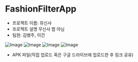 # FashionFilterApp
- 프로젝트 이름: 뮤신샤
- 프로젝트 설명 무신사 짭 아님
- 팀원: 김병주, 이건

![Image](https://github.com/user-attachments/assets/2c9dad7e-8465-4b3b-9368-6fb8ff44c502)
![Image](https://github.com/user-attachments/assets/bd494d9c-cb3b-4f09-a4bc-77636536a51e)
![Image](https://github.com/user-attachments/assets/8028ec8d-30c5-453f-8291-b5973776b185)
![Image](https://github.com/user-attachments/assets/5cc87cfc-77e2-4143-8e63-de06540a6782)
- APK 파일(직접 업로드 혹은 구글 드라이브에 업로드한 후 링크 공유)
